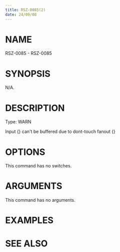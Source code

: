 ```yaml
---
title: RSZ-0085(2)
date: 24/09/08
---
```


# NAME

RSZ-0085 - RSZ-0085

# SYNOPSIS

N/A.

# DESCRIPTION

Type: WARN

Input {} can't be buffered due to dont-touch fanout {}

# OPTIONS

This command has no switches.

# ARGUMENTS

This command has no arguments.

# EXAMPLES

# SEE ALSO
